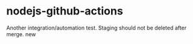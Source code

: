 # nodejs-github-actions

Another integration/automation test. Staging should not be deleted after merge. new
